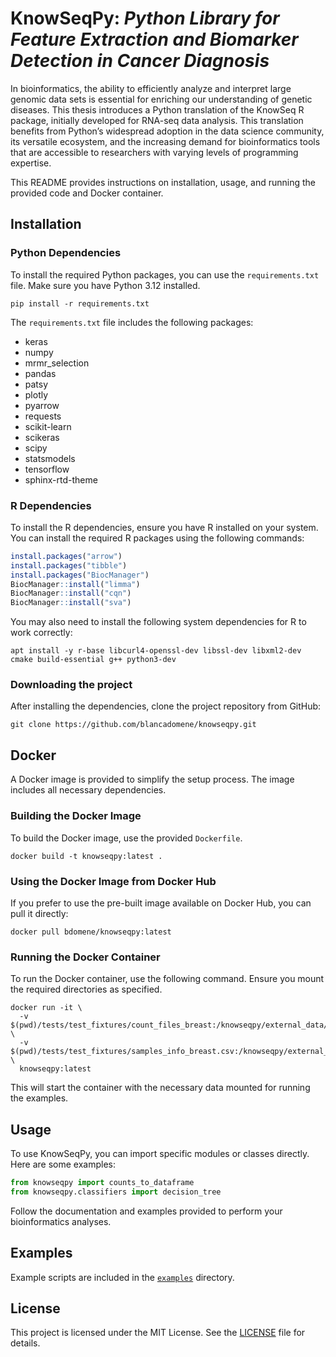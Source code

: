 
# KnowSeqPy: *Python Library for Feature Extraction and Biomarker Detection in Cancer Diagnosis*
In bioinformatics, the ability to efficiently analyze and interpret large genomic data sets is essential for enriching our understanding of genetic diseases. This thesis introduces a Python translation of the KnowSeq R package, initially developed for RNA-seq data analysis. This translation benefits from Python’s widespread adoption in the data science community, its versatile ecosystem, and the increasing demand for bioinformatics tools that are accessible to researchers with varying levels of programming expertise.

This README provides instructions on installation, usage, and running the provided code and Docker container.

## Installation

### Python Dependencies

To install the required Python packages, you can use the `requirements.txt` file. Make sure you have Python 3.12 installed.

```
pip install -r requirements.txt
```

The `requirements.txt` file includes the following packages:

- keras
- numpy
- mrmr_selection
- pandas
- patsy
- plotly
- pyarrow
- requests
- scikit-learn
- scikeras
- scipy
- statsmodels
- tensorflow
- sphinx-rtd-theme

### R Dependencies

To install the R dependencies, ensure you have R installed on your system. You can install the required R packages using the following commands:

```R
install.packages("arrow")
install.packages("tibble")
install.packages("BiocManager")
BiocManager::install("limma")
BiocManager::install("cqn")
BiocManager::install("sva")
```
You may also need to install the following system dependencies for R to work correctly:

```
apt install -y r-base libcurl4-openssl-dev libssl-dev libxml2-dev cmake build-essential g++ python3-dev
```

### Downloading the project
After installing the dependencies, clone the project repository from GitHub:
```
git clone https://github.com/blancadomene/knowseqpy.git
```

## Docker

A Docker image is provided to simplify the setup process. The image includes all necessary dependencies.

### Building the Docker Image

To build the Docker image, use the provided `Dockerfile`.

```
docker build -t knowseqpy:latest .
```

### Using the Docker Image from Docker Hub
If you prefer to use the pre-built image available on Docker Hub, you can pull it directly:

```
docker pull bdomene/knowseqpy:latest
```

### Running the Docker Container

To run the Docker container, use the following command. Ensure you mount the required directories as specified.

```
docker run -it \
  -v $(pwd)/tests/test_fixtures/count_files_breast:/knowseqpy/external_data/breast/count_files_breast \
  -v $(pwd)/tests/test_fixtures/samples_info_breast.csv:/knowseqpy/external_data/breast/samples_info_breast.csv \
  knowseqpy:latest
```

This will start the container with the necessary data mounted for running the examples.

## Usage

To use KnowSeqPy, you can import specific modules or classes directly. Here are some examples:

```python
from knowseqpy import counts_to_dataframe
from knowseqpy.classifiers import decision_tree
```

Follow the documentation and examples provided to perform your bioinformatics analyses.

## Examples

Example scripts are included in the [`examples`](https://github.com/blancadomene/knowseqpy/tree/main/examples) directory.

## License

This project is licensed under the MIT License. See the [LICENSE](LICENSE) file for details.
